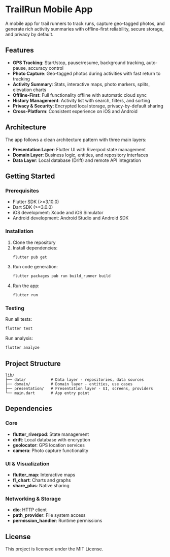 # TrailRun Mobile App

A mobile app for trail runners to track runs, capture geo-tagged photos, and generate rich activity summaries with offline-first reliability, secure storage, and privacy by default.

## Features

- **GPS Tracking**: Start/stop, pause/resume, background tracking, auto-pause, accuracy control
- **Photo Capture**: Geo-tagged photos during activities with fast return to tracking
- **Activity Summary**: Stats, interactive maps, photo markers, splits, elevation charts
- **Offline-First**: Full functionality offline with automatic cloud sync
- **History Management**: Activity list with search, filters, and sorting
- **Privacy & Security**: Encrypted local storage, privacy-by-default sharing
- **Cross-Platform**: Consistent experience on iOS and Android

## Architecture

The app follows a clean architecture pattern with three main layers:

- **Presentation Layer**: Flutter UI with Riverpod state management
- **Domain Layer**: Business logic, entities, and repository interfaces
- **Data Layer**: Local database (Drift) and remote API integration

## Getting Started

### Prerequisites

- Flutter SDK (>=3.10.0)
- Dart SDK (>=3.0.0)
- iOS development: Xcode and iOS Simulator
- Android development: Android Studio and Android SDK

### Installation

1. Clone the repository
2. Install dependencies:
   ```bash
   flutter pub get
   ```
3. Run code generation:
   ```bash
   flutter packages pub run build_runner build
   ```
4. Run the app:
   ```bash
   flutter run
   ```

### Testing

Run all tests:
```bash
flutter test
```

Run analysis:
```bash
flutter analyze
```

## Project Structure

```
lib/
├── data/           # Data layer - repositories, data sources
├── domain/         # Domain layer - entities, use cases
├── presentation/   # Presentation layer - UI, screens, providers
└── main.dart       # App entry point
```

## Dependencies

### Core
- **flutter_riverpod**: State management
- **drift**: Local database with encryption
- **geolocator**: GPS location services
- **camera**: Photo capture functionality

### UI & Visualization
- **flutter_map**: Interactive maps
- **fl_chart**: Charts and graphs
- **share_plus**: Native sharing

### Networking & Storage
- **dio**: HTTP client
- **path_provider**: File system access
- **permission_handler**: Runtime permissions

## License

This project is licensed under the MIT License.
